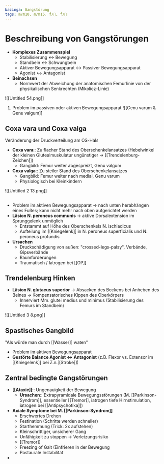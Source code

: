 ```yaml
---
bazinga: Gangstörung
tags: m/m10, m/m15, f/🦴, f/🧠
---
```

# Beschreibung von Gangstörungen

- **Komplexes Zusammenspiel**
    - Stabilisierung ↔ Bewegung
    - Standbein ↔ Schwungbein
    - Aktiver Bewegungsapparat ↔ Passiver Bewegungsapparat
    - Agonist ↔ Antagonist
- **Beinachsen**
    - Normwert der Abweichung der anatomischen Femurlinie von der physikalischen Senkrechten (Mikolicz-Linie)

![[Untitled 54.png]]

1. Problem im passiven oder aktiven Bewegungsapparat
![[Genu varum & Genu valgum]]



## Coxa vara und Coxa valga

Veränderung der Druckverteilung am OS-Hals

- **Coxa vara**:: Zu flacher Stand des Oberschenkelansatzes (Hebelwinkel der kleinen Glutealmuskulatur ungünstiger → [[Trendelenburg-Zeichen]])
	- Gangbild: Femur weiter abgespreizt, Genu valgum
- **Coxa valga**:: Zu steiler Stand des Oberschenkelansatzes
	- Gangbild: Femur weiter nach medial, Genu varum
	- Physiologisch bei Kleinkindern

![[Untitled 2 13.png]]

## 

- Problem im aktiven Bewegungsapparat → nach unten herabhängen eines Fußes; kann nicht mehr nach oben aufgerichtet werden
- **Läsion N. peroneus communis** → aktive Dorsalextension im Sprunggelenk unmöglich
    - Entstammt auf Höhe des Oberschenkels N. ischiadicus
    - Aufteilung im [[Kniegelenk]] in N. peroneus superficialis und N. peroneus profundis
- **Ursachen**
    - Druckschädigung von außen: "crossed-legs-palsy", Verbände, Gipsverbände
    - Raumforderungen
    - Traumatisch / Iatrogen bei [[OP]]

## Trendelenburg Hinken

- **Läsion N. glutaeus superior** → Absacken des Beckens bei Anheben des Beines → Kompensatorisches Kippen des Oberkörpers
    - Innerviert Mm. glutei medius und minimus (Stabilisierung des Femurs im Standbein)

![[Untitled 3 8.png]]

## Spastisches Gangbild

"Als würde man durch [[Wasser]] waten"

- Problem im aktiven Bewegungsapparat
- **Gestörte Balance Agonist ↔ Antagonist** (z.B. Flexor vs. Extensor im [[Kniegelenk]] bei Z.n.[[Stroke]])

## Zentral bedingte Gangstörungen

- **[[Ataxie]]**:: Ungenauigkeit der Bewegung
    - **Ursachen**:: Extrapyramidale Bewegungsstörungen (M. [[Parkinson-Syndrom]], essentieller [[Tremor]], iatrogen tiefe Hirnstimulation, iatrogen bei [[Antipsychotika]])
- **Axiale Symptome bei M. [[Parkinson-Syndrom]]**
    - Erschwertes Drehen
    - Festination (Schritte werden schneller)
    - Starthemmung (Trick: 2x aufstehen)
    - Kleinschrittiger, unsicherer Gang
    - Unfähigkeit zu stoppen → Verletzungsrisiko
    - [[Tremor]]
    - Freezing of Gait (Einfrieren in der Bewegung
    - Postaurale Instabilität
-


